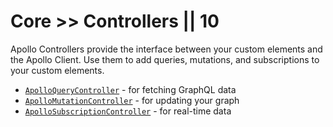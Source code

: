 # Core >> Controllers || 10

Apollo Controllers provide the interface between your custom elements and the Apollo Client. Use them to add queries, mutations, and subscriptions to your custom elements.

- [`ApolloQueryController`](./query/) - for fetching GraphQL data
- [`ApolloMutationController`](./mutation/) - for updating your graph
- [`ApolloSubscriptionController`](./subscription/) - for real-time data
